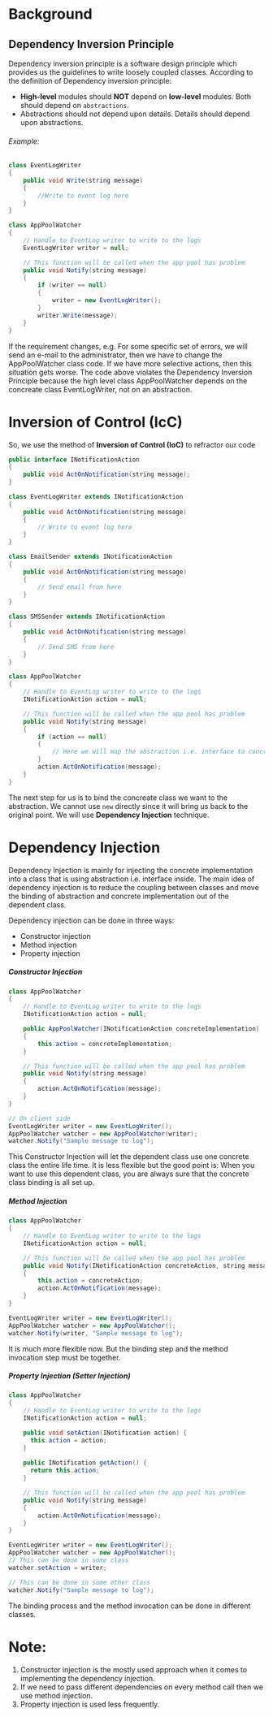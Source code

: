 # Background

## Dependency Inversion Principle
Dependency inversion principle is a software design principle which provides us the guidelines to write loosely coupled classes. According to the definition of Dependency inversion principle:
* **High-level** modules should **NOT** depend on **low-level** modules. Both should depend on `abstractions`.
* Abstractions should not depend upon details. Details should depend upon abstractions.

###### Example:
```java
class EventLogWriter
{
    public void Write(string message)
    {
        //Write to event log here
    }
}

class AppPoolWatcher
{
    // Handle to EventLog writer to write to the logs
    EventLogWriter writer = null;

    // This function will be called when the app pool has problem
    public void Notify(string message)
    {
        if (writer == null)
        {
            writer = new EventLogWriter();
        }
        writer.Write(message);
    }
}
```
If the requirement changes, e.g. For some specific set of errors, we will send an e-mail to the administrator, then we have to change the AppPoolWatcher class code. If we have more selective actions, then this situation gets worse. The code above violates the Dependency Inversion Principle because the high level class AppPoolWatcher depends on the concreate class EventLogWriter, not on an abstraction.

# Inversion of Control (IcC)

So, we use the method of **Inversion of Control (IoC)** to refractor our code
```java
public interface INotificationAction
{
    public void ActOnNotification(string message);
}

class EventLogWriter extends INotificationAction
{   
    public void ActOnNotification(string message)
    {
        // Write to event log here
    }
}

class EmailSender extends INotificationAction
{
    public void ActOnNotification(string message)
    {
        // Send email from here
    }
}

class SMSSender extends INotificationAction
{
    public void ActOnNotification(string message)
    {
        // Send SMS from here
    }
}

class AppPoolWatcher
{
    // Handle to EventLog writer to write to the logs
    INotificationAction action = null;

    // This function will be called when the app pool has problem
    public void Notify(string message)
    {
        if (action == null)
        {
            // Here we will map the abstraction i.e. interface to concrete class 
        }
        action.ActOnNotification(message);
    }
}
```
The next step for us is to bind the concreate class we want to the abstraction. We cannot use `new` directly since it will bring us back to the original point. We will use **Dependency Injection** technique.

# Dependency Injection

Dependency Injection is mainly for injecting the concrete implementation into a class that is using abstraction i.e. interface inside. The main idea of dependency injection is to reduce the coupling between classes and move the binding of abstraction and concrete implementation out of the dependent class.

Dependency injection can be done in three ways:

* Constructor injection
* Method injection
* Property injection

##### Constructor Injection

```java
class AppPoolWatcher
{
    // Handle to EventLog writer to write to the logs
    INotificationAction action = null;

    public AppPoolWatcher(INotificationAction concreteImplementation)
    {
        this.action = concreteImplementation;
    }

    // This function will be called when the app pool has problem
    public void Notify(string message)
    {   
        action.ActOnNotification(message);
    }
}

// On client side
EventLogWriter writer = new EventLogWriter();
AppPoolWatcher watcher = new AppPoolWatcher(writer);
watcher.Notify("Sample message to log");
```
This Constructor Injection will let the dependent class use one concrete class the entire life time. It is less flexible but the good point is: When you want to use this dependent class, you are always sure that the concrete class binding is all set up.


##### Method Injection
```java
class AppPoolWatcher
{
    // Handle to EventLog writer to write to the logs
    INotificationAction action = null;

    // This function will be called when the app pool has problem
    public void Notify(INotificationAction concreteAction, string message)
    {
        this.action = concreteAction;
        action.ActOnNotification(message);
    }
}

EventLogWriter writer = new EventLogWriter();
AppPoolWatcher watcher = new AppPoolWatcher();
watcher.Notify(writer, "Sample message to log");
```
It is much more flexible now. But the binding step and the method invocation step must be together.


##### Property Injection (Setter Injection)

```java
class AppPoolWatcher
{
    // Handle to EventLog writer to write to the logs
    INotificationAction action = null;

    public void setAction(INotification action) {
      this.action = action;
    }
    
    public INotification getAction() {
      return this.action;
    }

    // This function will be called when the app pool has problem
    public void Notify(string message)
    {   
        action.ActOnNotification(message);
    }
}

EventLogWriter writer = new EventLogWriter();
AppPoolWatcher watcher = new AppPoolWatcher();
// This can be done in some class
watcher.setAction = writer;

// This can be done in some other class
watcher.Notify("Sample message to log");
```
The binding process and the method invocation can be done in different classes.

# Note:

1. Constructor injection is the mostly used approach when it comes to implementing the dependency injection. 
2. If we need to pass different dependencies on every method call then we use method injection. 
3. Property injection is used less frequently.







